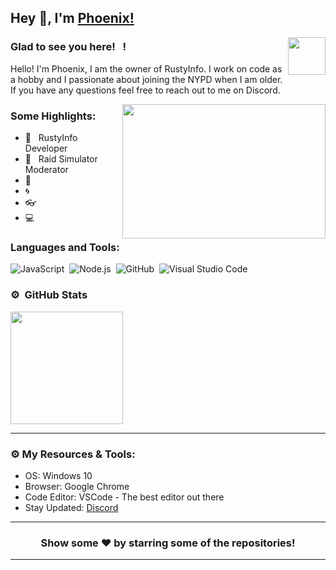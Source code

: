 ## Hey 👋, I'm [Phoenix!](https://github.com/Phoenix557/)

<img align="right" height="60" width="60" alt="" src="http://hyperz.dev/images/logo.png" />

### Glad to see you here! &nbsp; !

Hello! I'm Phoenix, I am the owner of RustyInfo. I work on code as a hobby and I passionate about joining the NYPD when I am older. If you have any questions feel free to reach out to me on Discord.

<img align="right" height="215" width="325" alt="" src="https://cdn.dribbble.com/users/416610/screenshots/4801105/coding_desk_flat_vector_ui_ux_design_illustration_motion_animation_gif2.gif" />


### Some Highlights:

- 📌 &nbsp; RustyInfo Developer
- 🚀 &nbsp; Raid Simulator Moderator
- 🏫 &nbsp; 
- 🌀 &nbsp; 
- 👓 &nbsp; 
- 💻 &nbsp; 

### Languages and Tools:

![JavaScript](https://img.shields.io/badge/-JavaScript-333333?style=flat&logo=javascript)&nbsp;
![Node.js](https://img.shields.io/badge/-Node.js-333333?style=flat&logo=node.js)&nbsp;
![GitHub](https://img.shields.io/badge/-GitHub-333333?style=flat&logo=github)&nbsp;
![Visual Studio Code](https://img.shields.io/badge/-Visual%20Studio%20Code-333333?style=flat&logo=visual-studio-code&logoColor=007ACC)&nbsp;

### ⚙️ &nbsp;GitHub Stats

<p align="left">
<a href="https://github.com/Phoenix557
  <img height="180em" src="https://github-readme-stats-eight-theta.vercel.app/api?username=Phoenix557&show_icons=true&theme=react&include_all_commits=true&count_private=true"/>
  <img height="180em" src="https://github-readme-stats-eight-theta.vercel.app/api/top-langs/?username=Phoenix557&layout=compact&langs_count=8&theme=react"/>
</a>
</p>

---

### ⚙️ My Resources & Tools:

- OS: Windows 10
- Browser: Google Chrome
- Code Editor: VSCode - The best editor out there
- Stay Updated: [Discord](https://discord.com/jdBVWkMkNp)

---

<h3 align=center>Show some ❤️ by starring some of the repositories!</h3>

---
